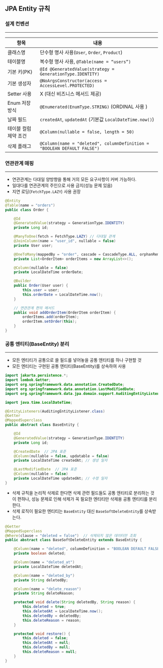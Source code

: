 ## JPA Entity 규칙

### 설계 컨벤션

---

| **항목** | **내용** |
| --- | --- |
| 클래스명 | 단수형 명사 사용(`User`, `Order`, `Product`) |
| 테이블명 | 복수형 명사 사용, `@Table(name = “users”)` |
| 기본 키(PK) | `@Id @GeneratedValue(strategy = GenerationType.IDENTITY)` |
| 기본 생성자 | `@NoArgsConstructor(access = AccessLevel.PROTECTED)` |
| Setter 사용 | X (대신 비즈니스 메서드 제공)  |
| Enum 저장 방식 | `@Enumerated(EnumType.STRING)` (ORDINAL 사용 )  |
| 날짜 필드 | `createdAt`, `updatedAt` (기본값 `LocalDateTime.now()`) |
| 테이블 컬럼 제약 조건 | `@Column(nullable = false, length = 50)` |
| 삭제 플래그 | `@Column(name = "deleted", columnDefinition = "BOOLEAN DEFAULT FALSE")` |

### 연관관계 매핑

---

- 연관관계는 다대일 양방향을 통해 거의 모든 요구사항이 커버 가능하다.
- 일대다를 연관관계의 주인으로 사용 금지(성능 문제 있음)
- 지연 로딩(`FetchType.LAZY`) 사용 권장

```java
@Entity
@Table(name = "orders")
public class Order {

    @Id
    @GeneratedValue(strategy = GenerationType.IDENTITY)
    private Long id;

    @ManyToOne(fetch = FetchType.LAZY) // 다대일 관계
    @JoinColumn(name = "user_id", nullable = false)
    private User user;

    @OneToMany(mappedBy = "order", cascade = CascadeType.ALL, orphanRemoval = true)
    private List<OrderItem> orderItems = new ArrayList<>();

    @Column(nullable = false)
    private LocalDateTime orderDate;

    @Builder
    public Order(User user) {
        this.user = user;
        this.orderDate = LocalDateTime.now();
    }

    // 연관관계 편의 메서드
    public void addOrderItem(OrderItem orderItem) {
        orderItems.add(orderItem);
        orderItem.setOrder(this);
    }
}
```

### 공통 엔티티(BaseEntity) 분리

---

- 모든 엔티티가 공통으로 쓸 필드를 넣어놓을 공통 엔티티를 하나 구현할 것
- 모든 엔티티는 구현된 공통 엔티티(BaseEntity)를 상속하여 사용

```java
import jakarta.persistence.*;
import lombok.Getter;
import org.springframework.data.annotation.CreatedDate; 
import org.springframework.data.annotation.LastModifiedDate; 
import org.springframework.data.jpa.domain.support.AuditingEntityListener;

import java.time.LocalDateTime;

@EntityListeners(AuditingEntityListener.class)
@Getter
@MappedSuperclass
public abstract class BaseEntity {

    @Id
    @GeneratedValue(strategy = GenerationType.IDENTITY)
    private Long id;

    @CreatedDate  // JPA 표준
    @Column(nullable = false, updatable = false)
    private LocalDateTime createdAt; // 생성 일자

    @LastModifiedDate  // JPA 표준
    @Column(nullable = false)
    private LocalDateTime updatedAt; // 수정 일자
}
```

- 삭제 규칙을 논리적 삭제로 한다면 삭제 관련 필드들도 공통 엔티티로 분리하는 것이 편하나, 성능 문제로 인해 삭제가 꼭 필요한 엔티티만 삭제용 공통 엔티티를 분리한다.
- 삭제 로직이 필요한 엔티티는 `BaseEntity` 대신 `BaseSoftDeleteEntity`를 상속받는다.

```java
@Getter
@MappedSuperclass
@Where(clause = "deleted = false")  // 삭제되지 않은 데이터만 조회
public abstract class BaseSoftDeleteEntity extends BaseEntity {

    @Column(name = "deleted", columnDefinition = "BOOLEAN DEFAULT FALSE")
    private boolean deleted;

    @Column(name = "deleted_at")
    private LocalDateTime deletedAt;

    @Column(name = "deleted_by")
    private String deletedBy;

    @Column(name = "delete_reason")
    private String deleteReason;

    protected void delete(String deletedBy, String reason) {
        this.deleted = true;
        this.deletedAt = LocalDateTime.now();
        this.deletedBy = deletedBy;
        this.deleteReason = reason;
    }

    protected void restore() {
        this.deleted = false;
        this.deletedAt = null;
        this.deletedBy = null;
        this.deleteReason = null;
    }
}
```